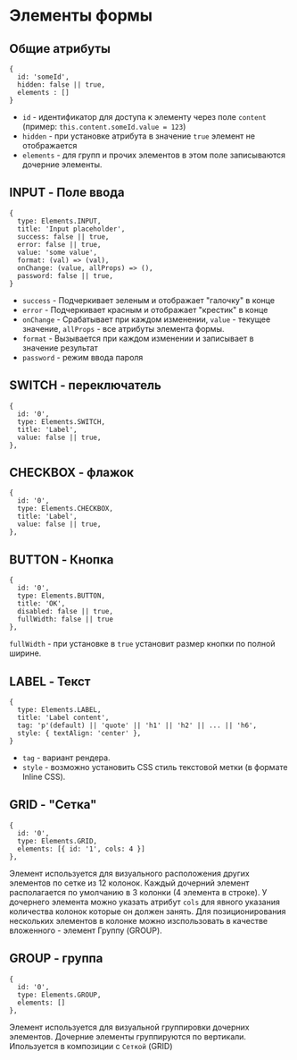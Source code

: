 # Элементы формы

## Общие атрибуты
````
{
  id: 'someId',
  hidden: false || true,
  elements : []
}
````
- `id` - идентификатор для доступа к элементу через поле `content` (пример: `this.content.someId.value = 123`)
- `hidden` - при установке атрибута в значение `true` элемент не отображается
- `elements` - для групп и прочих элементов в этом поле записываются дочерние элементы.

## INPUT - Поле ввода
````
{
  type: Elements.INPUT,
  title: 'Input placeholder',
  success: false || true,
  error: false || true,
  value: 'some value',
  format: (val) => (val),
  onChange: (value, allProps) => (),
  password: false || true,
}
````
- `success` - Подчеркивает зеленым и отображает "галочку" в конце
- `error` - Подчеркивает красным и отображает "крестик" в конце
- `onChange` - Срабатывает при каждом изменении, `value` - текущее значение, `allProps` - все атрибуты элемента формы.
- `format` - Вызывается при каждом изменении и записывает в значение результат
- `password` - режим ввода пароля

## SWITCH - переключатель
````
{
  id: '0',
  type: Elements.SWITCH,
  title: 'Label',
  value: false || true,
},
````

## CHECKBOX - флажок
````
{
  id: '0',
  type: Elements.CHECKBOX,
  title: 'Label',
  value: false || true,
},
````

## BUTTON - Кнопка
````
{
  id: '0',
  type: Elements.BUTTON,
  title: 'OK',
  disabled: false || true,
  fullWidth: false || true
},
````
`fullWidth` - при установке в `true` установит размер кнопки по полной ширине.

## LABEL - Текст
````
{
  type: Elements.LABEL,
  title: 'Label content',
  tag: 'p'(default) || 'quote' || 'h1' || 'h2' || ... || 'h6',
  style: { textAlign: 'center' },
}
````
- `tag` - вариант рендера.
- `style` - возможно установить CSS стиль текстовой метки (в формате Inline CSS).

## GRID - "Сетка"
````
{
  id: '0',
  type: Elements.GRID,
  elements: [{ id: '1', cols: 4 }]
},
````
Элемент используется для визуального расположения других элементов по сетке из 12 колонок.
Каждый дочерний элемент располагается по умолчанию в 3 колонки (4 элемента в строке).
У дочернего элемента можно указать атрибут `cols`
для явного указания количества колонок которые он должен занять.
Для позиционирования нескольких элементов в колонке можно изспользовать в качестве
вложенного - элемент Группу (GROUP).

## GROUP - группа
````
{
  id: '0',
  type: Elements.GROUP,
  elements: []
},
````
Элемент используется для визуальной группировки дочерних элементов.
Дочерние элементы группируются по вертикали.
Ипользуется в композиции с `Сеткой` (GRID)
